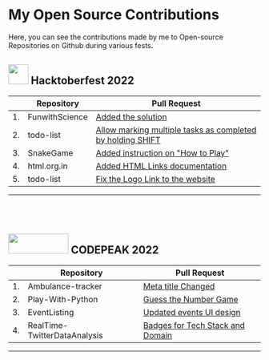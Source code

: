 # My Open Source Contributions
Here, you can see the contributions made by me to Open-source Repositories on Github during various fests.<br/>

## <img src="https://user-images.githubusercontent.com/94428262/206864629-66f46d6f-c00b-491a-9b24-0b8c345d8774.png" width="40" height="40" /> Hacktoberfest 2022
|| Repository | Pull Request|
|---|------------|-------------|
|1.|FunwithScience|[Added the solution](https://github.com/Tech-N-Science/FunwithScience/pull/704)||
|2.|todo-list|[Allow marking multiple tasks as completed by holding SHIFT](https://github.com/mnosov622/todo-list/pull/30)| 
|3.|SnakeGame|[Added instruction on "How to Play"](https://github.com/devsargam/SnakeGame/pull/56)|
|4.|html.org.in|[Added HTML Links documentation](https://github.com/Diptenusarkar/html.org.in/pull/28)|
|5.|todo-list|[Fix the Logo Link to the website](https://github.com/mnosov622/todo-list/pull/18)|
- - -
<br/>
<br/>


## <img src="https://user-images.githubusercontent.com/94428262/206864746-6401a2ad-987d-482c-86fe-59f8f07d0656.png" width="120" height="40" /> CODEPEAK 2022
|| Repository | Pull Request|
|---|------------|-------------|
|1.|Ambulance-tracker|[Meta title Changed](https://github.com/Yaswanth820/Ambulance-tracker/pull/30)|
|2.|Play-With-Python|[Guess the Number Game](https://github.com/World-of-ML/Play-With-Python/pull/118)|
|3.|EventListing|[Updated events UI design](https://github.com/infinity1729/EventListing/pull/11)|
|4.|RealTime-TwitterDataAnalysis|[Badges for Tech Stack and Domain](https://github.com/kaustav202/RealTime-TwitterDataAnalysis/pull/25#event-8053843174)|
- - -

